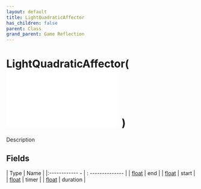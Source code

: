 ```yaml
---
layout: default
title: LightQuadraticAffector
has_children: false
parent: Class
grand_parent: Game Reflection
---
```

# LightQuadraticAffector( ![ AffectorLambda ](game-reflection/classes/affector_lambda.md) )
Description 

## Fields
| Type | Name |
|:------------ - | : -------------- |
| [float](game-reflection/components/float.md) | end |
| [float](game-reflection/components/float.md) | start |
| [float](game-reflection/components/float.md) | timer |
| [float](game-reflection/components/float.md) | duration |
